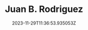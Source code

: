 ---
title: "Juan B. Rodriguez"
category: "IndieWeb & Personal Blogs"
site_url: https://jbrio.net/posts/
feed_url: https://jbrio.net/posts/index.xml
date: 2023-11-29T11:36:53.935053Z
domain: jbrio.net

---